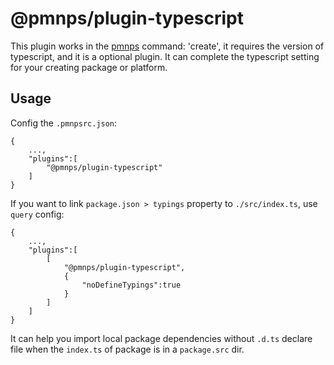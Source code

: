 # @pmnps/plugin-typescript

This plugin works in the [pmnps](https://www.npmjs.com/package/pmnps) command: 'create', it requires the version of typescript, and it is a optional plugin. It can complete the typescript setting for your creating package or platform.

## Usage

Config the `.pmnpsrc.json`:

```
{
    ...,
    "plugins":[
        "@pmnps/plugin-typescript"
    ]
}
```

If you want to link `package.json > typings` property to `./src/index.ts`, use `query` config:

```
{
    ...,
    "plugins":[
        [
            "@pmnps/plugin-typescript",
            {
                "noDefineTypings":true
            }
        ]
    ]
}
```

It can help you import local package dependencies without `.d.ts` declare file when the `index.ts` of package is in a `package.src` dir.